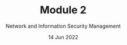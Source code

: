 ---
title: Module 2
subtitle: Network and Information Security Management
layout: default
modal-id: 2
date: 14 Jun 2022
img: module-2.jpg
thumbnail: module-2.jpg
alt: image-alt
project-date: 14 Jun 2022
tutor: Dr Stelios Sotiriadis
unit: 12
description: Network and Information Security Management
---